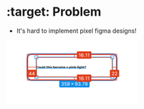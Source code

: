 <!-- section-title: 1- Problem -->

# :target: Problem

- It's hard to implement pixel figma designs! 

![image](./1.png)
<!-- note
Oftens there is a lot of back and forth to make things pixel perfect
Bellatrix and I met at the end of last year to see how we could make this better

-->
